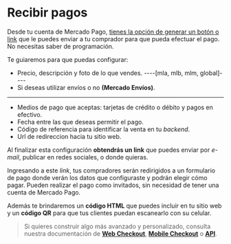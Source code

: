# Recibir pagos

Desde tu cuenta de Mercado Pago, [tienes la opción de generar un botón o link](https://www.mercadopago.com.ar/tools/create) que le puedes enviar a tu comprador para que pueda efectuar el pago. No necesitas saber de programación.  

Te guiaremos para que puedas configurar:

* Precio, descripción y foto de lo que vendes.
----[mla, mlb, mlm, global]----
* Si deseas utilizar envíos o no **(Mercado Envíos)**.
------------
* Medios de pago que aceptas: tarjetas de crédito o débito y pagos en efectivo.
* Fecha entre las que deseas permitir el pago.
* Código de referencia para identificar la venta en tu _backend_.
* Url de redireccion hacia tu sitio web.

Al finalizar esta configuración **obtendrás un link** que puedes enviar por _e-mail_, publicar en redes sociales, o donde quieras.

Ingresando a este _link_, tus compradores serán redirigidos a un formulario de pago donde verán los datos que configuraste y podrán elegir cómo pagar. Pueden realizar el pago como invitados, sin necesidad de tener una cuenta de Mercado Pago.

Además te brindaremos un **código HTML** que puedes incluir en tu sitio web y un **código QR**  para que tus clientes puedan escanearlo con su celular.

> Si quieres construir algo más avanzado y personalizado, consulta nuestra documentación de **[Web Checkout](/guides/payments/web-checkout/introduction.es.md)**, **[Mobile Checkout](/guides/payments/mobile-checkout/introduction.es.md)** o **[API](/guides/payments/api/introduction.es.md)**.
